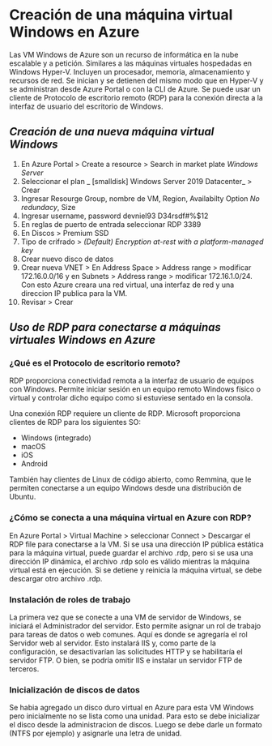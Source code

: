 # Creación de una máquina virtual Windows en Azure
Las VM Windows de Azure son un recurso de informática en la nube escalable y a petición. Similares a las máquinas virtuales hospedadas en Windows Hyper-V. Incluyen un procesador, memoria, almacenamiento y recursos de red. Se inician y se detienen del mismo modo que en Hyper-V y se administran desde Azure Portal o con la CLI de Azure. Se puede usar un cliente de Protocolo de escritorio remoto (RDP) para la conexión directa a la interfaz de usuario del escritorio de Windows.

## _Creación de una nueva máquina virtual Windows_
1. En Azure Portal > Create a resource > Search in market plate _Windows Server_
2. Seleccionar el plan _ [smalldisk] Windows Server 2019 Datacenter_ > Crear
3. Ingresar Resourge Group, nombre de VM, Region, Availabilty Option _No redundacy_, Size
4. Ingresar username, password
devniel93
D34rsdf#%$12
5. En reglas de puerto de entrada seleccionar RDP 3389
6. En Discos > Premium SSD 
7. Tipo de crifrado > _(Default) Encryption at-rest with a platform-managed key_
8. Crear nuevo disco de datos 
9. Crear nueva VNET > En Address Space > Address range > modificar 172.16.0.0/16 y en Subnets > Address range > modificar 172.16.1.0/24. Con esto Azure creara una red virtual, una interfaz de red y una direccion IP publica para la VM.
10. Revisar > Crear

## _Uso de RDP para conectarse a máquinas virtuales Windows en Azure_

### ¿Qué es el Protocolo de escritorio remoto?
RDP proporciona conectividad remota a la interfaz de usuario de equipos con Windows. Permite iniciar sesión en un equipo remoto Windows físico o virtual y controlar dicho equipo como si estuviese sentado en la consola.

Una conexión RDP requiere un cliente de RDP. Microsoft proporciona clientes de RDP para los siguientes SO:
- Windows (integrado)
- macOS
- iOS
- Android

También hay clientes de Linux de código abierto, como Remmina, que le permiten conectarse a un equipo Windows desde una distribución de Ubuntu.

### ¿Cómo se conecta a una máquina virtual en Azure con RDP?
En Azure Portal > Virtual Machine > seleccionar Connect > Descargar el RDP file para conectarse a la VM. Si se usa una dirección IP pública estática para la máquina virtual, puede guardar el archivo .rdp, pero si se usa una dirección IP dinámica, el archivo .rdp solo es válido mientras la máquina virtual está en ejecución. Si se detiene y reinicia la máquina virtual, se debe descargar otro archivo .rdp.

### Instalación de roles de trabajo
La primera vez que se conecte a una VM de servidor de Windows, se iniciará el Administrador del servidor. Esto permite asignar un rol de trabajo para tareas de datos o web comunes. Aquí es donde se agregaría el rol Servidor web al servidor. Esto instalará IIS y, como parte de la configuración, se desactivarían las solicitudes HTTP y se habilitaría el servidor FTP. O bien, se podría omitir IIS e instalar un servidor FTP de terceros. 

### Inicialización de discos de datos
Se habia agregado un disco duro virtual en Azure para esta VM Windows pero inicialmente no se lista como una unidad. Para esto se debe inicializar el disco desde la administracion de discos. Luego se debe darle un formato (NTFS por ejemplo) y asignarle una letra de unidad.